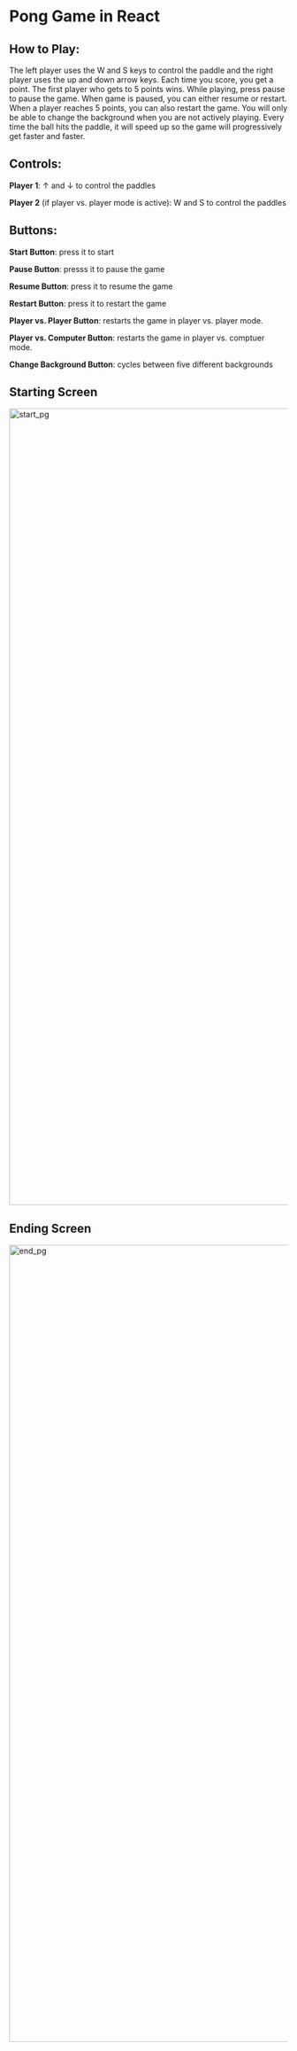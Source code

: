 # Pong Game in React 

## How to Play:
The left player uses the W and S keys to control the paddle and the right player uses the up and down arrow keys. Each time you score, you get a point. The first player who gets to 5 points wins. While playing, press pause to pause the game. When game is paused, you can either resume or restart. When a player reaches 5 points, you can also restart the game. You will only be able to change the background when you are not actively playing. Every time the ball hits the paddle, it will speed up so the game will progressively get faster and faster. 

## Controls: 

**Player 1**: ↑ and ↓ to control the paddles

**Player 2** (if player vs. player mode is active): W and S to control the paddles

## Buttons: 

**Start Button**: press it to start

**Pause Button**: presss it to pause the game

**Resume Button**: press it to resume the game

**Restart Button**: press it to restart the game

**Player vs. Player Button**: restarts the game in player vs. player mode.

**Player vs. Computer Button**: restarts the game in player vs. comptuer mode. 

**Change Background Button**: cycles between five different backgrounds

## Starting Screen
<img width="1438" alt="start_pg" src="https://github.com/LocoKangaroo/PerfTask/assets/136642643/9832bfdb-3325-41ad-bb65-081a82139121">

## Ending Screen
<img width="1439" alt="end_pg" src="https://github.com/LocoKangaroo/PerfTask/assets/136642643/61e18dcd-7f82-41e2-a039-c9d4ff89b4c6">
